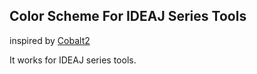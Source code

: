 ## Color Scheme For IDEAJ Series Tools

inspired by [Cobalt2](https://github.com/wesbos/cobalt2)

It works for IDEAJ series tools.

